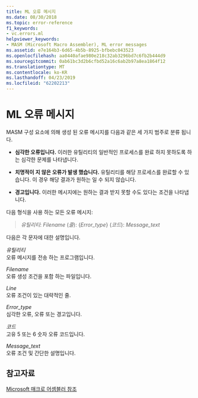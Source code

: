 ```yaml
---
title: ML 오류 메시지
ms.date: 08/30/2018
ms.topic: error-reference
f1_keywords:
- vc.errors.ml
helpviewer_keywords:
- MASM (Microsoft Macro Assembler), ML error messages
ms.assetid: e7e164b3-6d65-4b5b-8925-bfbebc043523
ms.openlocfilehash: aa0440afae980e218c32ab3296bd7c6fb2b444d9
ms.sourcegitcommit: 0ab61bc3d2b6cfbd52a16c6ab2b97a8ea1864f12
ms.translationtype: MT
ms.contentlocale: ko-KR
ms.lasthandoff: 04/23/2019
ms.locfileid: "62202213"
---
```

# <a name="ml-error-messages"></a>ML 오류 메시지

MASM 구성 요소에 의해 생성 된 오류 메시지를 다음과 같은 세 가지 범주로 분류 됩니다.

- **심각한 오류입니다.** 이러한 유틸리티의 일반적인 프로세스를 완료 하지 못하도록 하는 심각한 문제를 나타냅니다.

- **치명적이 지 않은 오류가 발생 했습니다.** 유틸리티를 해당 프로세스를 완료할 수 있습니다. 이 경우 해당 결과가 원하는 일 수 되지 않습니다.

- **경고입니다.** 이러한 메시지에는 원하는 결과 받지 못할 수도 있다는 조건을 나타냅니다.

다음 형식을 사용 하는 모든 오류 메시지:

> *유틸리티*: *Filename* (*줄*): {*Error_type*} (*코드*): *Message_text*

다음은 각 문자에 대한 설명입니다.

*유틸리티*<br/>
오류 메시지를 전송 하는 프로그램입니다.

*Filename*<br/>
오류 생성 조건을 포함 하는 파일입니다.

*Line*<br/>
오류 조건이 있는 대략적인 줄.

*Error_type*<br/>
심각한 오류, 오류 또는 경고입니다.

*코드*<br/>
고유 5 또는 6 숫자 오류 코드입니다.

*Message_text*<br/>
오류 조건 및 간단한 설명입니다.

## <a name="see-also"></a>참고자료

[Microsoft 매크로 어셈블러 참조](../../assembler/masm/microsoft-macro-assembler-reference.md)<br/>